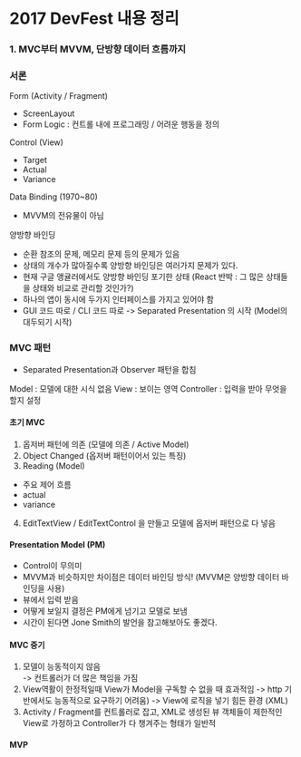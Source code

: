 # 2017 DevFest 내용 정리

### 1. MVC부터 MVVM, 단방향 데이터 흐름까지

### 서론

Form (Activity / Fragment)  
- ScreenLayout  
- Form Logic : 컨트롤 내에 프로그래밍 / 어려운 행동을 정의  

Control (View)  
- Target
- Actual
- Variance

Data Binding (1970~80)
- MVVM의 전유물이 아님 

양방향 바인딩 
- 순환 참조의 문제, 메모리 문제 등의 문제가 있음
- 상태의 개수가 많아질수록 양방향 바인딩은 여러가지 문제가 있다.
- 현재 구글 앵귤러에서도 양방향 바인딩 포기한 상태 (React 반박 : 그 많은 상태들을 상태와 비교로 관리할 것인가?)
- 하나의 앱이 동시에 두가지 인터페이스를 가지고 있어야 함
- GUI 코드 따로 / CLI 코드 따로 -> Separated Presentation 의 시작 (Model의 대두되기 시작)


### MVC 패턴
- Separated Presentation과 Observer 패턴을 합침  
  
Model : 모델에 대한 시식 없음
View  : 보이는 영역
Controller : 입력을 받아 무엇을 할지 설정

#### 초기 MVC
1. 옵저버 패턴에 의존 (모델에 의존 / Active Model)
2. Object Changed (옵저버 패턴이어서 있는 특징)
3. Reading (Model)
- 주요 제어 흐름
- actual
- variance
4. EditTextView / EditTextControl 을 만들고 모델에 옵저버 패턴으로 다 넣음

#### Presentation Model (PM)
- Control이 무의미
- MVVM과 비슷하지만 차이점은 데이터 바인딩 방식! (MVVM은 양방향 데이터 바인딩을 사용)
- 뷰에서 입력 받음
- 어떻게 보일지 결정은 PM에게 넘기고 모델로 보냄
- 시간이 된다면 Jone Smith의 발언을 참고해보아도 좋겠다.

#### MVC 중기
1. 모델이 능동적이지 않음   
   -> 컨트롤러가 더 많은 책임을 가짐
2. View역활이 한정적일때 View가 Model을 구독할 수 없을 때 효과적임
   -> http 기반에서도 능동적으로 요구하기 어려움)
   -> View에 로직을 넣기 힘든 환경 (XML)
3. Activity / Fragment를 컨트롤러로 잡고, XML로 생성된 뷰 객체들이 제한적인 View로 가정하고 Controller가 다 챙겨주는 형태가 일반적

#### MVP



